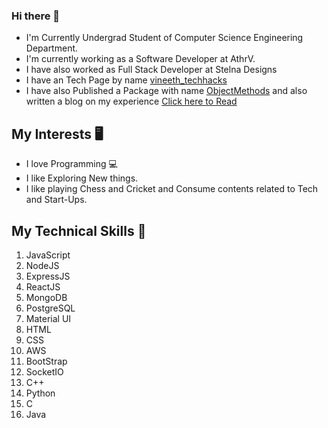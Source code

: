 ### Hi there 👋

* I'm Currently Undergrad Student of Computer Science Engineering Department.
* I'm currently working as a  Software Developer at AthrV.
* I have also worked as Full Stack Developer at Stelna Designs
* I have an Tech Page by name <a href="https://www.instagram.com/vineeth_techhacks/" target="_blank" >vineeth_techhacks</a>
* I have also Published a Package with name <a href="https://www.npmjs.com/package/objectmethods" target="_blank" >ObjectMethods</a> and also written a blog on my experience <a href="https://medium.com/@VineethDShetty/my-experience-of-building-first-npm-package-2ad74707f240" target="_blank" >Click here to Read</a>



## My Interests 🖥
* I love Programming 💻
* I like Exploring New things.
* I like playing Chess and Cricket and Consume contents related to Tech and Start-Ups.


## My Technical Skills 📝
1. JavaScript
2. NodeJS
3. ExpressJS
4. ReactJS
5. MongoDB
6. PostgreSQL
7. Material UI
8. HTML
9. CSS
10. AWS
11. BootStrap
12. SocketIO
13. C++
14. Python
15. C
16. Java


